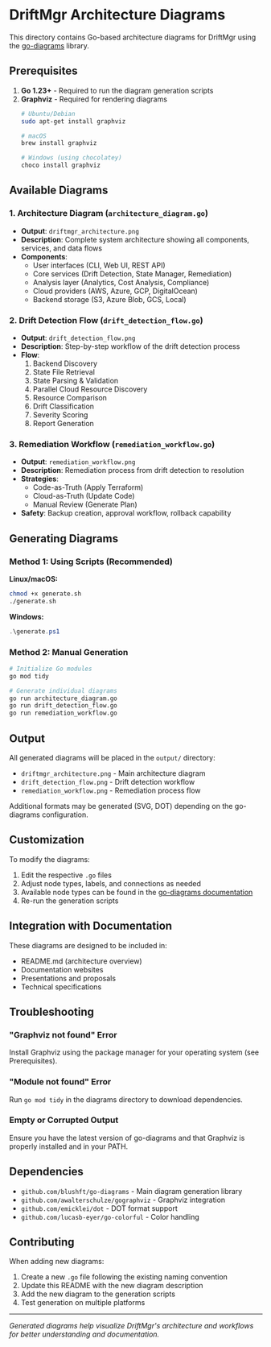 # DriftMgr Architecture Diagrams

This directory contains Go-based architecture diagrams for DriftMgr using the [go-diagrams](https://github.com/blushft/go-diagrams) library.

## Prerequisites

1. **Go 1.23+** - Required to run the diagram generation scripts
2. **Graphviz** - Required for rendering diagrams
   ```bash
   # Ubuntu/Debian
   sudo apt-get install graphviz
   
   # macOS
   brew install graphviz
   
   # Windows (using chocolatey)
   choco install graphviz
   ```

## Available Diagrams

### 1. Architecture Diagram (`architecture_diagram.go`)
- **Output**: `driftmgr_architecture.png`
- **Description**: Complete system architecture showing all components, services, and data flows
- **Components**:
  - User interfaces (CLI, Web UI, REST API)
  - Core services (Drift Detection, State Manager, Remediation)
  - Analysis layer (Analytics, Cost Analysis, Compliance)
  - Cloud providers (AWS, Azure, GCP, DigitalOcean)
  - Backend storage (S3, Azure Blob, GCS, Local)

### 2. Drift Detection Flow (`drift_detection_flow.go`)
- **Output**: `drift_detection_flow.png`
- **Description**: Step-by-step workflow of the drift detection process
- **Flow**:
  1. Backend Discovery
  2. State File Retrieval
  3. State Parsing & Validation
  4. Parallel Cloud Resource Discovery
  5. Resource Comparison
  6. Drift Classification
  7. Severity Scoring
  8. Report Generation

### 3. Remediation Workflow (`remediation_workflow.go`)
- **Output**: `remediation_workflow.png`
- **Description**: Remediation process from drift detection to resolution
- **Strategies**:
  - Code-as-Truth (Apply Terraform)
  - Cloud-as-Truth (Update Code)
  - Manual Review (Generate Plan)
- **Safety**: Backup creation, approval workflow, rollback capability

## Generating Diagrams

### Method 1: Using Scripts (Recommended)

**Linux/macOS:**
```bash
chmod +x generate.sh
./generate.sh
```

**Windows:**
```powershell
.\generate.ps1
```

### Method 2: Manual Generation

```bash
# Initialize Go modules
go mod tidy

# Generate individual diagrams
go run architecture_diagram.go
go run drift_detection_flow.go
go run remediation_workflow.go
```

## Output

All generated diagrams will be placed in the `output/` directory:
- `driftmgr_architecture.png` - Main architecture diagram
- `drift_detection_flow.png` - Drift detection workflow
- `remediation_workflow.png` - Remediation process flow

Additional formats may be generated (SVG, DOT) depending on the go-diagrams configuration.

## Customization

To modify the diagrams:

1. Edit the respective `.go` files
2. Adjust node types, labels, and connections as needed
3. Available node types can be found in the [go-diagrams documentation](https://github.com/blushft/go-diagrams)
4. Re-run the generation scripts

## Integration with Documentation

These diagrams are designed to be included in:
- README.md (architecture overview)
- Documentation websites
- Presentations and proposals
- Technical specifications

## Troubleshooting

### "Graphviz not found" Error
Install Graphviz using the package manager for your operating system (see Prerequisites).

### "Module not found" Error
Run `go mod tidy` in the diagrams directory to download dependencies.

### Empty or Corrupted Output
Ensure you have the latest version of go-diagrams and that Graphviz is properly installed and in your PATH.

## Dependencies

- `github.com/blushft/go-diagrams` - Main diagram generation library
- `github.com/awalterschulze/gographviz` - Graphviz integration
- `github.com/emicklei/dot` - DOT format support
- `github.com/lucasb-eyer/go-colorful` - Color handling

## Contributing

When adding new diagrams:
1. Create a new `.go` file following the existing naming convention
2. Update this README with the new diagram description
3. Add the new diagram to the generation scripts
4. Test generation on multiple platforms

---

*Generated diagrams help visualize DriftMgr's architecture and workflows for better understanding and documentation.*